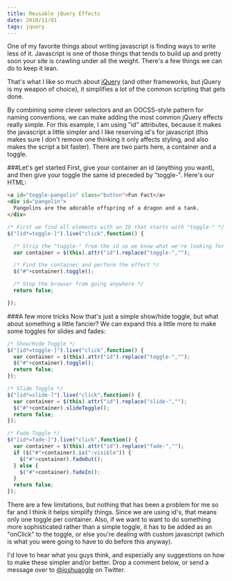 ```yaml
---
title: Reusable jQuery Effects
date: 2010/11/01
tags: jquery
---
```

One of my favorite things about writing javascript is finding ways to write less of it. Javascript is one of those things that tends to build up and pretty soon your site is crawling under all the weight. There's a few things we can do to keep it lean.

That's what I like so much about [jQuery](http://jquery.com) (and other frameworks, but jQuery is my weapon of choice), it simplifies a lot of the common scripting that gets done.

By combining some clever selectors and an OOCSS-style pattern for naming conventions, we can make adding the most common jQuery effects really simple. For this example, I am using "id" attributes, because it makes the javascript a little simpler and I like reserving id's for javascript (this makes sure I don't remove one thinking it only affects styling, and also makes the script a bit faster). There are two parts here, a container and a toggle.

###Let's get started
First, give your container an id (anything you want), and then give your toggle the same id preceded by "toggle-".
Here's our HTML:

```html
<a id="toggle-pangolin" class="button">Fun Fact</a>
<div id="pangolin">
  Pangolins are the adorable offspring of a dragon and a tank.
</div>
```

```js
/* First we find all elements with an ID that starts with "toggle-" */
$("[id*=toggle-]").live("click",function() {

  /* Strip the "toggle-" from the id so we know what we're looking for */
  var container = $(this).attr("id").replace("toggle-","");

  /* Find the container and perform the effect */
  $("#"+container).toggle();

  /* Stop the browser from going anywhere */
  return false;

});
```

###A few more tricks
Now that's just a simple show/hide toggle, but what about something a little fancier? We can expand this a little more to make some toggles for slides and fades:

```js
/* Show/Hide Toggle */
$("[id*=toggle-]").live("click",function() {
  var container = $(this).attr("id").replace("toggle-","");
  $("#"+container).toggle();
  return false;
});

/* Slide Toggle */
$("[id*=slide-]").live("click",function() {
  var container = $(this).attr("id").replace("slide-","");
  $("#"+container).slideToggle();
  return false;
});

/* Fade Toggle */
$("[id*=fade-]").live("click",function() {
  var container = $(this).attr("id").replace("fade-","");
  if ($("#"+container).is(":visible")) {
    $("#"+container).fadeOut();
  } else {
    $("#"+container).fadeIn();
  }
  return false;
});
```

There are a few limitations, but nothing that has been a problem for me so far and I think it helps simplify things. Since we are using id's, that means only one toggle per container. Also, if we want to want to do something more sophisticated rather than a simple toggle, it has to be added as an "onClick" to the toggle, or else you're dealing with custom javascript (which is what you were going to have to do before this anyway).

I'd love to hear what you guys think, and especially any suggestions on how to make these simpler and/or better. Drop a comment below, or send a message over to <a href="http://twitter.com/joshuaogle">@joshuaogle</a> on Twitter.
